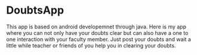 # DoubtsApp
This app is based on android developemnet through java.
Here is my app where you can not only have your doubts clear but can also have a one to one interaction with your faculty member.
Just post your doubts and wait a little while teacher or friends of you help you in clearing your doubts.
